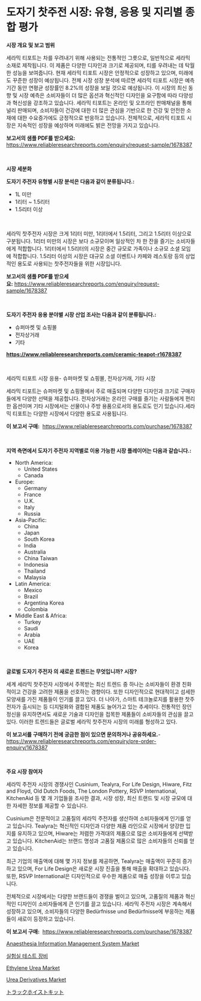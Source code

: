 <p><h1>도자기 찻주전 시장: 유형, 응용 및 지리별 종합 평가</h1></p><p><strong>시장 개요 및 보고 범위</strong></p>
<p><p>세라믹 티포트는 차를 우려내기 위해 사용되는 전통적인 그릇으로, 일반적으로 세라믹 소재로 제작됩니다. 이 제품은 다양한 디자인과 크기로 제공되며, 티를 우려내는 데 탁월한 성능을 보여줍니다. 현재 세라믹 티포트 시장은 안정적으로 성장하고 있으며, 미래에도 꾸준한 성장이 예상됩니다. 전체 시장 성장 분석에 따르면 세라믹 티포트 시장은 예측 기간 동안 연평균 성장률인 8.2%의 성장을 보일 것으로 예상됩니다. 이 시장의 최신 동향 및 시장 예측은 소비자들이 더 많은 옵션과 혁신적인 디자인을 요구함에 따라 다양성과 혁신성을 강조하고 있습니다. 세라믹 티포트는 온라인 및 오프라인 판매채널을 통해 널리 판매되며, 소비자들이 건강에 대한 더 많은 관심을 기반으로 한 건강 및 안전한 소재에 대한 수요증가에도 긍정적으로 반응하고 있습니다. 전체적으로, 세라믹 티포트 시장은 지속적인 성장을 예상하며 미래에도 밝은 전망을 가지고 있습니다.</p></p>
<p><strong>보고서의 샘플 PDF를 받으세요:</strong> <a href="https://www.reliableresearchreports.com/enquiry/request-sample/1678387">https://www.reliableresearchreports.com/enquiry/request-sample/1678387</a></p>
<p>&nbsp;</p>
<p><strong>시장 세분화</strong></p>
<p><strong>도자기 주전자 유형별 시장 분석은 다음과 같이 분류됩니다.:</strong></p>
<p><ul><li>1L 미만</li><li>1리터 ~ 1.5리터</li><li>1.5리터 이상</li></ul></p>
<p>&nbsp;</p>
<p><p>세라믹 찻주전자 시장은 크게 1리터 미만, 1리터에서 1.5리터, 그리고 1.5리터 이상으로 구분됩니다. 1리터 미만의 시장은 보다 소규모이며 일상적인 차 한 잔을 즐기는 소비자들에게 적합합니다. 1리터에서 1.5리터의 시장은 중간 규모로 가족이나 소규모 소셜 모임에 적합합니다. 1.5리터 이상의 시장은 대규모 소셜 이벤트나 카페와 레스토랑 등의 상업적인 용도로 사용되는 찻주전자들을 위한 시장입니다.</p></p>
<p><strong>보고서의 샘플 PDF를 받으세요:</strong>&nbsp;<a href="https://www.reliableresearchreports.com/enquiry/request-sample/1678387">https://www.reliableresearchreports.com/enquiry/request-sample/1678387</a></p>
<p>&nbsp;</p>
<p><strong> 도자기 주전자 응용 분야별 시장 산업 조사는 다음과 같이 분류됩니다.:</strong></p>
<p><ul><li>슈퍼마켓 및 쇼핑몰</li><li>전자상거래</li><li>기타</li></ul></p>
<p><strong><a href="https://www.reliableresearchreports.com/ceramic-teapot-r1678387">https://www.reliableresearchreports.com/ceramic-teapot-r1678387</a></strong></p>
<p>&nbsp;</p>
<p><p>세라믹 티포트 시장 응용- 슈퍼마켓 및 쇼핑몰, 전자상거래, 기타 시장</p><p>세라믹 티포트는 슈퍼마켓 및 쇼핑몰에서 주로 매출되며 다양한 디자인과 크기로 구매자들에게 다양한 선택을 제공합니다. 전자상거래는 온라인 구매를 즐기는 사람들에게 편리한 옵션이며 기타 시장에서는 선물이나 주방 용품으로서의 용도로도 인기 있습니다.세라믹 티포트는 다양한 시장에서 다양한 용도로 사용됩니다.</p></p>
<p><strong>이 보고서 구매:</strong>&nbsp; <a href="https://www.reliableresearchreports.com/purchase/1678387">https://www.reliableresearchreports.com/purchase/1678387</a></p>
<p>&nbsp;</p>
<p><strong>지역 측면에서 도자기 주전자 지역별로 이용 가능한 시장 플레이어는 다음과 같습니다.:</strong></p>
<p><ul>
    <li>
        North America:
        <ul>
            <li>United States</li>
            <li>Canada</li>
        </ul>
    </li>
    <li>
        Europe:
        <ul>
            <li>Germany</li>
            <li>France</li>
            <li>U.K.</li>
            <li>Italy</li>
            <li>Russia</li>
        </ul>
    </li>
    <li>
        Asia-Pacific:
        <ul>
            <li>China</li>
            <li>Japan</li>
            <li>South Korea</li>
            <li>India</li>
            <li>Australia</li>
            <li>China Taiwan</li>
            <li>Indonesia</li>
            <li>Thailand</li>
            <li>Malaysia</li>
        </ul>
    </li>
    <li>
        Latin America:
        <ul>
            <li>Mexico</li>
            <li>Brazil</li>
            <li>Argentina Korea</li>
            <li>Colombia</li>
        </ul>
    </li>
    <li>
        Middle East & Africa:
        <ul>
            <li>Turkey</li>
            <li>Saudi</li>
            <li>Arabia</li>
            <li>UAE</li>
            <li>Korea</li>
        </ul>
    </li>
    </ul></p>
<p>&nbsp;</p>
<p><strong>글로벌 도자기 주전자 의 새로운 트렌드는 무엇입니까? 시장?</strong></p>
<p><p>세계 세라믹 찻주전자 시장에서 주목받는 최신 트렌드 중 하나는 소비자들이 환경 친화적이고 건강을 고려한 제품을 선호하는 경향이다. 또한 디자인적으로 현대적이고 섬세한 모양새를 가진 제품들이 인기를 끌고 있다. 더 나아가, 스마트 테크놀로지를 활용한 찻주전자가 출시되는 등 디지털화와 결합된 제품도 늘어가고 있는 추세이다. 전통적인 장인 정신을 유지하면서도 새로운 기술과 디자인을 접목한 제품들이 소비자들의 관심을 끌고 있다. 이러한 트렌드들은 글로벌 세라믹 찻주전자 시장의 미래를 형성하고 있다.</p></p>
<p><strong>이 보고서를 구매하기 전에 궁금한 점이 있으면 문의하거나 공유하세요.</strong>- <a href="https://www.reliableresearchreports.com/enquiry/pre-order-enquiry/1678387">https://www.reliableresearchreports.com/enquiry/pre-order-enquiry/1678387</a></p>
<p>&nbsp;</p>
<p><strong>주요 시장 참여자</strong></p>
<p><p>세라믹 주전자 시장의 경쟁사인 Cusinium, Tealyra, For Life Design, Hiware, Fitz and Floyd, Old Dutch Foods, The London Pottery, RSVP International, KitchenAid 등 몇 개 기업들을 조사한 결과, 시장 성장, 최신 트랜드 및 시장 규모에 대한 자세한 정보를 제공할 수 있습니다.</p><p>Cusinium은 전문적이고 고품질의 세라믹 주전자를 생산하여 소비자들에게 인기를 얻고 있습니다. Tealyra는 혁신적인 디자인과 다양한 제품 라인으로 시장에서 양강한 입지를 유지하고 있으며, Hiware는 저렴한 가격대의 제품으로 많은 소비자들에게 선택받고 있습니다. KitchenAid는 브랜드 명성과 고품질 제품으로 많은 소비자들의 신뢰를 얻고 있습니다.</p><p>최근 기업의 매출액에 대해 몇 가지 정보를 제공하면, Tealyra는 매출액이 꾸준히 증가하고 있으며, For Life Design은 새로운 시장 진출을 통해 매출을 확대하고 있습니다. 또한, RSVP International은 디자인적으로 우수한 제품으로 매출 성장을 이루고 있습니다.</p><p>전체적으로 시장에서는 다양한 브랜드들이 경쟁을 벌이고 있으며, 고품질의 제품과 혁신적인 디자인이 소비자들에게 큰 인기를 끌고 있습니다. 세라믹 주전자 시장은 계속해서 성장하고 있으며, 소비자들의 다양한 Bedürfnisse und Bedürfnisse에 부응하는 제품들이 새로이 등장하고 있습니다.</p></p>
<p><strong>이 보고서 구매:</strong>&nbsp;&nbsp;<a href="https://www.reliableresearchreports.com/purchase/1678387">https://www.reliableresearchreports.com/purchase/1678387</a></p>
<p><p><a href="https://github.com/mahnoor2003/Market-Research-Report-List-4/blob/main/anaesthesia-information-management-system-market.md">Anaesthesia Information Management System Market</a></p><p><a href="https://medium.com/@dayanarunolfsdottir/%EC%97%B0%EA%B5%AC%EC%86%8C-%EC%8B%9C%ED%97%98%EC%9E%A5%EB%B9%84-%EC%8B%9C%EC%9E%A5-%EB%B6%84%EC%84%9D-cagr-%EC%8B%9C%EC%9E%A5-%EC%84%B8%EB%B6%84%ED%99%94-%EB%B0%8F-%EA%B8%80%EB%A1%9C%EB%B2%8C-%EC%82%B0%EC%97%85-%EA%B0%9C%EC%9A%94-f4ea2e8de332">실험실 테스트 장비</a></p><p><a href="https://issuu.com/reportprime-2/docs/ethylene-urea-market-size-2030.pptx">Ethylene Urea Market</a></p><p><a href="https://issuu.com/reportprime-2/docs/urea-derivatives-market-size-2030.pptx">Urea Derivatives Market</a></p><p><a href="https://github.com/EmoryYundt1935/Market-Research-Report-List-1/blob/main/725922924491.md">トラックホイストキット</a></p></p>
